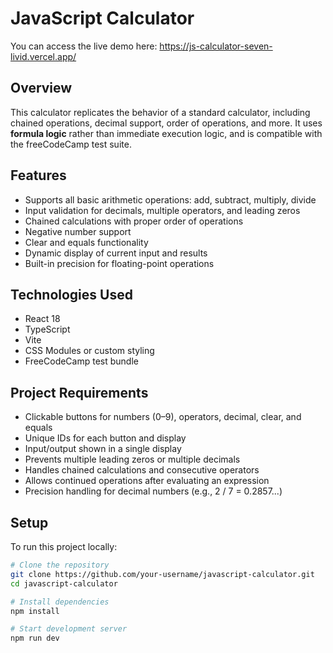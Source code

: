 # JavaScript Calculator
You can access the live demo here: https://js-calculator-seven-livid.vercel.app/
## Overview

This calculator replicates the behavior of a standard calculator, including chained operations, decimal support, order of operations, and more. It uses **formula logic** rather than immediate execution logic, and is compatible with the freeCodeCamp test suite.

## Features

- Supports all basic arithmetic operations: add, subtract, multiply, divide
- Input validation for decimals, multiple operators, and leading zeros
- Chained calculations with proper order of operations
- Negative number support
- Clear and equals functionality
- Dynamic display of current input and results
- Built-in precision for floating-point operations

## Technologies Used

- React 18
- TypeScript
- Vite
- CSS Modules or custom styling
- FreeCodeCamp test bundle

## Project Requirements

- Clickable buttons for numbers (0–9), operators, decimal, clear, and equals
- Unique IDs for each button and display
- Input/output shown in a single display
- Prevents multiple leading zeros or multiple decimals
- Handles chained calculations and consecutive operators
- Allows continued operations after evaluating an expression
- Precision handling for decimal numbers (e.g., 2 / 7 = 0.2857...)



## Setup

To run this project locally:

```bash
# Clone the repository
git clone https://github.com/your-username/javascript-calculator.git
cd javascript-calculator

# Install dependencies
npm install

# Start development server
npm run dev
